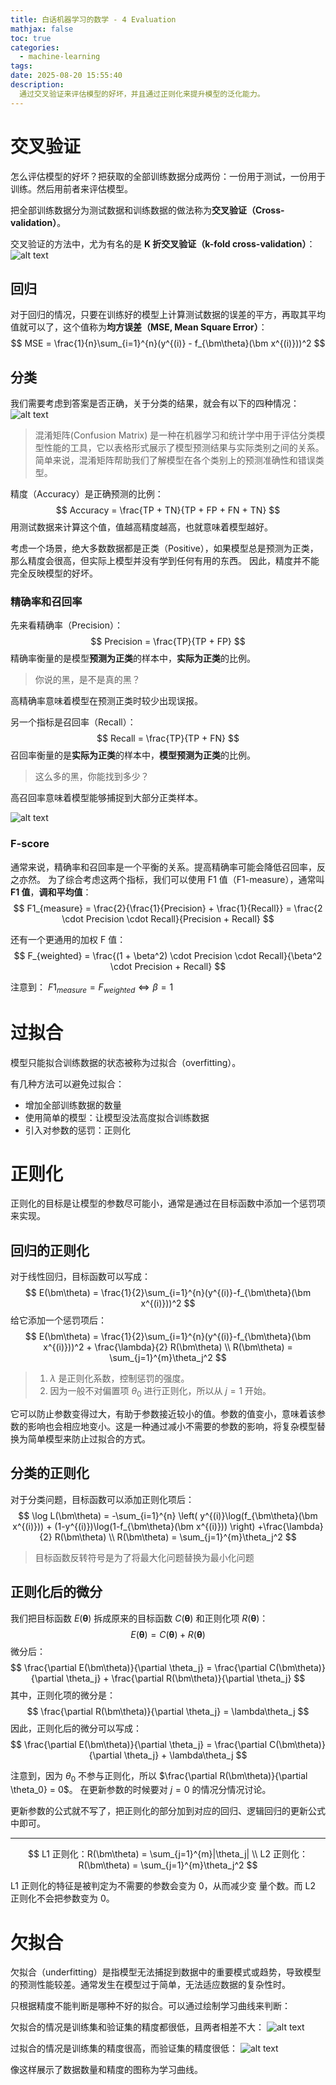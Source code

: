 ```yaml
---
title: 白话机器学习的数学 - 4 Evaluation
mathjax: false
toc: true
categories:
  - machine-learning
tags:
date: 2025-08-20 15:55:40
description:
  通过交叉验证来评估模型的好坏，并且通过正则化来提升模型的泛化能力。
---
```


# 交叉验证

怎么评估模型的好坏？把获取的全部训练数据分成两份：一份用于测试，一份用于训练。然后用前者来评估模型。

把全部训练数据分为测试数据和训练数据的做法称为**交叉验证（Cross-validation）**。

交叉验证的方法中，尤为有名的是 **K 折交叉验证（k-fold cross-validation）**：
![alt text](2025-08-20-math-in-dl-in-plain-04/image-1.png)

## 回归

对于回归的情况，只要在训练好的模型上计算测试数据的误差的平方，再取其平均值就可以了，这个值称为**均方误差（MSE, Mean Square Error）**：
$$
MSE = \frac{1}{n}\sum_{i=1}^{n}(y^{(i)} - f_{\bm\theta}(\bm x^{(i)}))^2
$$

## 分类

我们需要考虑到答案是否正确，关于分类的结果，就会有以下的四种情况：
![alt text](2025-08-20-math-in-dl-in-plain-04/image.png)

> 混淆矩阵(Confusion Matrix) 是一种在机器学习和统计学中用于评估分类模型性能的工具，它以表格形式展示了模型预测结果与实际类别之间的关系。简单来说，混淆矩阵帮助我们了解模型在各个类别上的预测准确性和错误类型。

精度（Accuracy）是正确预测的比例：
$$
Accuracy = \frac{TP + TN}{TP + FP + FN + TN}
$$
用测试数据来计算这个值，值越高精度越高，也就意味着模型越好。

考虑一个场景，绝大多数数据都是正类（Positive），如果模型总是预测为正类，那么精度会很高，但实际上模型并没有学到任何有用的东西。
因此，精度并不能完全反映模型的好坏。

### 精确率和召回率

先来看精确率（Precision）：
$$
Precision = \frac{TP}{TP + FP}
$$
精确率衡量的是模型**预测为正类**的样本中，**实际为正类**的比例。
> 你说的黑，是不是真的黑？

高精确率意味着模型在预测正类时较少出现误报。

另一个指标是召回率（Recall）：
$$
Recall = \frac{TP}{TP + FN}
$$
召回率衡量的是**实际为正类**的样本中，**模型预测为正类**的比例。
> 这么多的黑，你能找到多少？

高召回率意味着模型能够捕捉到大部分正类样本。

![alt text](2025-08-20-math-in-dl-in-plain-04/20250820-181919.jpg)

### F-score

通常来说，精确率和召回率是一个平衡的关系。提高精确率可能会降低召回率，反之亦然。
为了综合考虑这两个指标，我们可以使用 F1 值（F1-measure），通常叫 **F1 值**，**调和平均值**：
$$
F1_{measure}
= \frac{2}{\frac{1}{Precision} + \frac{1}{Recall}}
= \frac{2 \cdot Precision \cdot Recall}{Precision + Recall}
$$

还有一个更通用的加权 F 值：
$$
F_{weighted} = \frac{(1 + \beta^2) \cdot Precision \cdot Recall}{\beta^2 \cdot Precision + Recall}
$$

注意到： $F1_{measure} = F_{weighted} \iff \beta = 1$

# 过拟合

模型只能拟合训练数据的状态被称为过拟合（overfitting）。

有几种方法可以避免过拟合：
- 增加全部训练数据的数量
- 使用简单的模型：让模型没法高度拟合训练数据
- 引入对参数的惩罚：正则化

# 正则化

正则化的目标是让模型的参数尽可能小，通常是通过在目标函数中添加一个惩罚项来实现。

## 回归的正则化
对于线性回归，目标函数可以写成：
$$
E(\bm\theta) = \frac{1}{2}\sum_{i=1}^{n}(y^{(i)}-f_{\bm\theta}(\bm x^{(i)}))^2
$$
给它添加一个惩罚项后：
$$
E(\bm\theta) = \frac{1}{2}\sum_{i=1}^{n}(y^{(i)}-f_{\bm\theta}(\bm x^{(i)}))^2 + \frac{\lambda}{2} R(\bm\theta)
\\
R(\bm\theta) = \sum_{j=1}^{m}\theta_j^2
$$
> 1. $\lambda$ 是正则化系数，控制惩罚的强度。
> 2. 因为一般不对偏置项 $\theta_0$ 进行正则化，所以从 $j=1$ 开始。

它可以防止参数变得过大，有助于参数接近较小的值。参数的值变小，意味着该参数的影响也会相应地变小。这是一种通过减小不需要的参数的影响，将复杂模型替换为简单模型来防止过拟合的方式。

## 分类的正则化
对于分类问题，目标函数可以添加正则化项后：
$$
\log L(\bm\theta) = 
-\sum_{i=1}^{n}
\left(
y^{(i)}\log(f_{\bm\theta}(\bm x^{(i)})) + (1-y^{(i)})\log(1-f_{\bm\theta}(\bm x^{(i)}))
\right)
+\frac{\lambda}{2} R(\bm\theta)
\\
R(\bm\theta) = \sum_{j=1}^{m}\theta_j^2
$$

> 目标函数反转符号是为了将最大化问题替换为最小化问题

## 正则化后的微分

我们把目标函数 $E(\bm\theta)$ 拆成原来的目标函数 $C(\bm\theta)$ 和正则化项 $R(\bm\theta)$：
$$
E(\bm\theta) = C(\bm\theta) + R(\bm\theta)
$$
微分后：
$$
\frac{\partial E(\bm\theta)}{\partial \theta_j} = \frac{\partial C(\bm\theta)}{\partial \theta_j} + \frac{\partial R(\bm\theta)}{\partial \theta_j}
$$
其中，正则化项的微分是：
$$
\frac{\partial R(\bm\theta)}{\partial \theta_j} = \lambda\theta_j
$$
因此，正则化后的微分可以写成：
$$
\frac{\partial E(\bm\theta)}{\partial \theta_j} = \frac{\partial C(\bm\theta)}{\partial \theta_j} + \lambda\theta_j
$$

注意到，因为 $\theta_0$ 不参与正则化，所以 $\frac{\partial R(\bm\theta)}{\partial \theta_0} = 0$。
在更新参数的时候要对 $j = 0$ 的情况分情况讨论。

更新参数的公式就不写了，把正则化的部分加到对应的回归、逻辑回归的更新公式中即可。

---

$$
L1 正则化：R(\bm\theta) = \sum_{j=1}^{m}|\theta_j|
\\
L2 正则化：R(\bm\theta) = \sum_{j=1}^{m}\theta_j^2
$$

L1 正则化的特征是被判定为不需要的参数会变为 0，从而减少变
量个数。而 L2 正则化不会把参数变为 0。

# 欠拟合

欠拟合（underfitting）是指模型无法捕捉到数据中的重要模式或趋势，导致模型的预测性能较差。通常发生在模型过于简单，无法适应数据的复杂性时。

只根据精度不能判断是哪种不好的拟合。可以通过绘制学习曲线来判断：

欠拟合的情况是训练集和验证集的精度都很低，且两者相差不大：
![alt text](2025-08-20-math-in-dl-in-plain-04/image-2.png)

过拟合的情况是训练集的精度很高，而验证集的精度很低：
![alt text](2025-08-20-math-in-dl-in-plain-04/image-3.png)

像这样展示了数据数量和精度的图称为学习曲线。